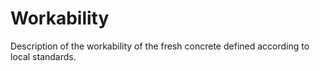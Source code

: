 Workability
===========

Description of the workability of the fresh concrete defined according to local standards.
